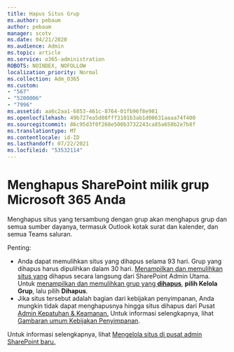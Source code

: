 ```yaml
---
title: Hapus Situs Grup
ms.author: pebaum
author: pebaum
manager: scotv
ms.date: 04/21/2020
ms.audience: Admin
ms.topic: article
ms.service: o365-administration
ROBOTS: NOINDEX, NOFOLLOW
localization_priority: Normal
ms.collection: Adm_O365
ms.custom:
- "567"
- "5200006"
- "7996"
ms.assetid: aa6c2aa1-6853-461c-8764-01fb96f8e981
ms.openlocfilehash: 49b727ea5d08fff3101b3ab1d00631aaaa74f400
ms.sourcegitcommit: 86c95d3f0f268e500b3732243ca85a650b2e7b8f
ms.translationtype: MT
ms.contentlocale: id-ID
ms.lasthandoff: 07/22/2021
ms.locfileid: "53532114"
---
```

# <a name="delete-a-sharepoint-site-that-belongs-to-a-microsoft-365-group"></a>Menghapus SharePoint milik grup Microsoft 365 Anda

Menghapus situs yang tersambung dengan grup akan menghapus grup dan semua sumber dayanya, termasuk Outlook kotak surat dan kalender, dan semua Teams saluran.
  
Penting:

- Anda dapat memulihkan situs yang dihapus selama 93 hari. Grup yang dihapus harus dipulihkan dalam 30 hari. [Menampilkan dan memulihkan situs yang](https://admin.microsoft.com/sharepoint?page=recyclebin&modern=true) dihapus secara langsung dari SharePoint Admin Utama. Untuk [menampilkan dan memulihkan grup yang **dihapus**](https://admin.microsoft.com/Adminportal/Home?source=applauncher#/deletedgroups), **pilih Kelola Grup**, lalu pilih **Dihapus**.
- Jika situs tersebut adalah bagian dari kebijakan penyimpanan, Anda mungkin tidak dapat menghapusnya hingga situs dihapus dari Pusat [Admin Kepatuhan & Keamanan.](https://protection.office.com/?rfr=AdminCenter#/retention) Untuk informasi selengkapnya, lihat [Gambaran umum Kebijakan Penyimpanan](/microsoft-365/compliance/retention-policies).
  
Untuk informasi selengkapnya, lihat [Mengelola situs di pusat admin SharePoint baru.](/sharepoint/manage-sites-in-new-admin-center)

